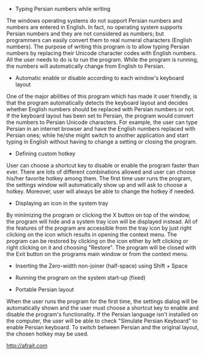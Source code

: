 - Typing Persian numbers while writing

The windows operating systems do not support Persian numbers and numbers are entered in English. In fact, no operating system supports Persian numbers and they are not considered as numbers; but programmers can easily convert them to real numeral characters (English numbers). The purpose of writing this program is to allow typing Persian numbers by replacing their Unicode character codes with English numbers. All the user needs to do is to run the program. While the program is running, the numbers will automatically change from English to Persian.


- Automatic enable or disable according to each window's keyboard layout

One of the major abilities of this program which has made it user friendly, is that the program automatically detects the keyboard layout and decides whether English numbers should be replaced with Persian numbers or not. If the keyboard layout has been set to Persian, the program would convert the numbers to Persian Unicode characters. For example, the user can type Persian in an internet browser and have the English numbers replaced with Persian ones; while he/she might switch to another application and start typing in English without having to change a setting or closing the program.


- Defining custom hotkey

User can choose a shortcut key to disable or enable the program faster than ever. There are lots of different combinations allowed and user can choose his/her favorite hotkey among them. The first time user runs the program, the settings window will automatically show up and will ask to choose a hotkey. Moreover, user will always be able to change the hotkey if needed.


- Displaying an icon in the system tray

By minimizing the program or clicking the X button on top of the window, the program will hide and a system tray icon will be displayed instead. All of the features of the program are accessible from the tray icon by just right clicking on the icon which results in opening the context menu. The program can be restored by clicking on the icon either by left clicking or right clicking on it and choosing "Restore". The program will be closed with the Exit button on the programs main window or from the context menu.


- Inserting the Zero-width non-joiner (half-space) using Shift + Space


- Running the program on the system start-up (fixed)


- Portable Persian layout

When the user runs the program for the first time, the settings dialog will be automatically shown and the user must choose a shortcut key to enable and disable the program's functionality. If the Persian language isn't installed on the computer, the user will be able to check "Simulate Persian Keyboard" to enable Persian keyboard. To switch between Persian and the original layout, the chosen hotkey may be used.

http://afrait.com
